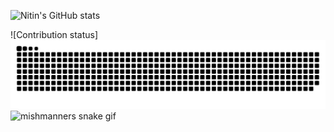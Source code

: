 ![Nitin's GitHub stats](https://github-readme-stats.vercel.app/api?username=nkthehustler&show_icons=true&theme=midnight-purple)

![Contribution status] <img src="https://raw.githubusercontent.com/Platane/snk/output/github-contribution-grid-snake.svg">
![mishmanners snake gif](https://github.com/nkthehustler/MishManners/blob/output/github-contribution-grid-snake.svg)
